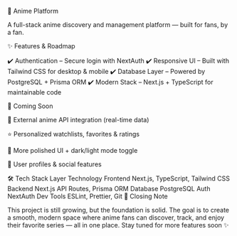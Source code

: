 🌸 Anime Platform

A full-stack anime discovery and management platform — built for fans, by a fan.

✨ Features & Roadmap

✔️ Authentication – Secure login with NextAuth
✔️ Responsive UI – Built with Tailwind CSS for desktop & mobile
✔️ Database Layer – Powered by PostgreSQL + Prisma ORM
✔️ Modern Stack – Next.js + TypeScript for maintainable code

🚧 Coming Soon

📡 External anime API integration (real-time data)

⭐ Personalized watchlists, favorites & ratings

🎨 More polished UI + dark/light mode toggle

👤 User profiles & social features

🛠️ Tech Stack
Layer	Technology
Frontend	Next.js, TypeScript, Tailwind CSS
Backend	Next.js API Routes, Prisma ORM
Database	PostgreSQL
Auth	NextAuth
Dev Tools	ESLint, Prettier, Git
🌟 Closing Note

This project is still growing, but the foundation is solid. The goal is to create a smooth, modern space where anime fans can discover, track, and enjoy their favorite series — all in one place. Stay tuned for more features soon ✨

